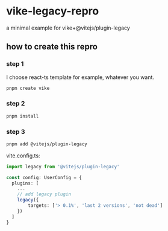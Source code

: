 # vike-legacy-repro
a minimal example for vike+@vitejs/plugin-legacy

## how to create this repro

### step 1
I choose react-ts template for example, whatever you want.

```bash
pnpm create vike
```

### step 2

```bash
pnpm install
```

### step 3

```bash
pnpm add @vitejs/plugin-legacy
```

vite.config.ts:
```ts
import legacy from '@vitejs/plugin-legacy'

const config: UserConfig = {
  plugins: [
    ...
    // add legacy plugin
    legacy({
        targets: ['> 0.1%', 'last 2 versions', 'not dead']
    })
  ]
}
```